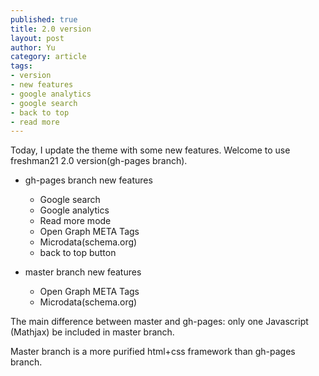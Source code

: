 ```yaml
---
published: true
title: 2.0 version
layout: post
author: Yu 
category: article
tags:
- version
- new features
- google analytics
- google search
- back to top
- read more
---
```


Today, I update the theme with some new features. Welcome to use freshman21 2.0 version(gh-pages branch).

- gh-pages branch new features
  - Google  search
  - Google analytics
  - Read more mode
  - Open Graph META Tags
  - Microdata(schema.org)
  - back to top button

- master branch new features
  - Open Graph META Tags  
  - Microdata(schema.org)

The main difference between master and gh-pages: only one Javascript (Mathjax) be included in master branch. 

Master branch is a more purified html+css framework than gh-pages branch.
